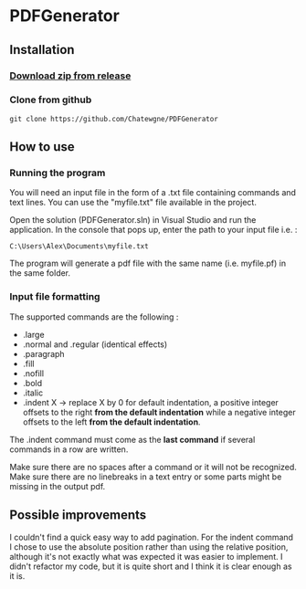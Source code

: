 # PDFGenerator

## Installation

### [Download zip from release](https://github.com/Chatewgne/PDFGenerator/releases)

### Clone from github
```
git clone https://github.com/Chatewgne/PDFGenerator
```

## How to use 

### Running the program
You will need an input file in the form of a .txt file containing commands and text lines. You can use the "myfile.txt" file available in the project.

Open the solution (PDFGenerator.sln) in Visual Studio and run the application.
In the console that pops up, enter the path to your input file i.e. :  
```
C:\Users\Alex\Documents\myfile.txt  
```
The program will generate a pdf file with the same name (i.e. myfile.pf) in the same folder.

### Input file formatting 
The supported commands are the following : 
- .large
- .normal and .regular (identical effects)
- .paragraph
- .fill 
- .nofill
- .bold
- .italic
- .indent X -> replace X by 0 for default indentation, a positive integer offsets to the right **from the default indentation** while a negative integer offsets to the left **from the default indentation**.   

The .indent command must come as the **last command** if several commands in a row are written.

Make sure there are no spaces after a command or it will not be recognized. 
Make sure there are no linebreaks in a text entry or some parts might be missing in the output pdf.

## Possible improvements
I couldn't find a quick easy way to add pagination. 
For the indent command I chose to use the absolute position rather than using the relative position, although it's not exactly what was expected it was easier to implement. 
I didn't refactor my code, but it is quite short and I think it is clear enough as it is.
